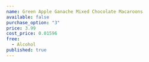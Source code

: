 ```yaml
---
name: Green Apple Ganache Mixed Chocolate Macaroons
available: false
purchase_option: "3"
price: 3.99
cost_price: 0.01596
free: 
  - Alcohol
published: true
---
```

